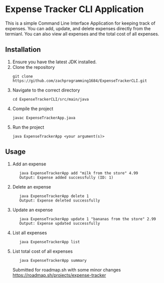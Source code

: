 # Expense Tracker CLI Application
This is a simple Command Line Interface Application for keeping track of expenses. You can add, update, and delete expenses directly from the termianl. You can also view all expenses and the total cost of all expenses.

## Installation
1. Ensure you have the latest JDK installed.
2. Clone the repository
   ```
   git clone https://github.com/zachprogramming1684/ExpenseTrackerCLI.git
   ```
3. Navigate to the correct directory
   ```
   cd ExpenseTrackerCLI/src/main/java
   ```
4. Compile the project
   ```
   javac ExpenseTrackerApp.java
   ```
5. Run the project
   ```
   java ExpenseTrackerApp <your argument(s)>
   ```
## Usage
1. Add an expense
   ```
      java ExpenseTrackerApp add "milk from the store" 4.99
      Output: Expense added successfully (ID: 1)
   ```
2. Delete an expense
   ```
      java ExpenseTrackerApp delete 1
      Output: Expense deleted successfully
   ```
3. Update an expense
   ```
      java ExpenseTrackerApp update 1 "bananas from the store" 2.99
      Output: Expense updated successfully
   ```
4. List all expenses
   ```
      java ExpenseTrackerApp list
   ```
5. List total cost of all expenses
   ```
      java ExpenseTrackerApp summary
   ```  
      

   Submitted for roadmap.sh with some minor changes
   https://roadmap.sh/projects/expense-tracker
